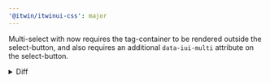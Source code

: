 ```yaml
---
'@itwin/itwinui-css': major
---
```


Multi-select with now requires the tag-container to be rendered outside the select-button, and also requires an additional `data-iui-multi` attribute on the select-button.

<details>
<summary>Diff</summary>

```diff
  <div class='iui-input-with-icon'>
    <div
      role='combobox'
      tabindex='0'
      class='iui-select-button iui-field'
+     data-iui-multi
    >
-   <span class='iui-content'>
-     <div class='iui-select-tag-container'>…</div>
-   </span>
    </div>
    <svg class='iui-end-icon'>…</svg>
+   <span class='iui-content'>
+     <div class='iui-select-tag-container'>…</div>
+   </span>
  </div>
```

</details>
